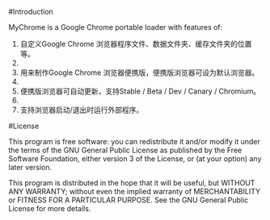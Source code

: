 #Introduction

MyChrome is a Google Chrome portable loader with features of:
1. 自定义Google Chrome 浏览器程序文件、数据文件夹、缓存文件夹的位置等。
2. 
2. 用来制作Google Chrome 浏览器便携版，便携版浏览器可设为默认浏览器。
3. 
3. 便携版浏览器可自动更新，支持Stable / Beta / Dev / Canary / Chromium。
4. 
4. 支持浏览器启动/退出时运行外部程序。

#License

This program is free software: you can redistribute it and/or modify
it under the terms of the GNU General Public License as published by
the Free Software Foundation, either version 3 of the License, or
(at your option) any later version.

This program is distributed in the hope that it will be useful,
but WITHOUT ANY WARRANTY; without even the implied warranty of
MERCHANTABILITY or FITNESS FOR A PARTICULAR PURPOSE.  See the
GNU General Public License for more details.
